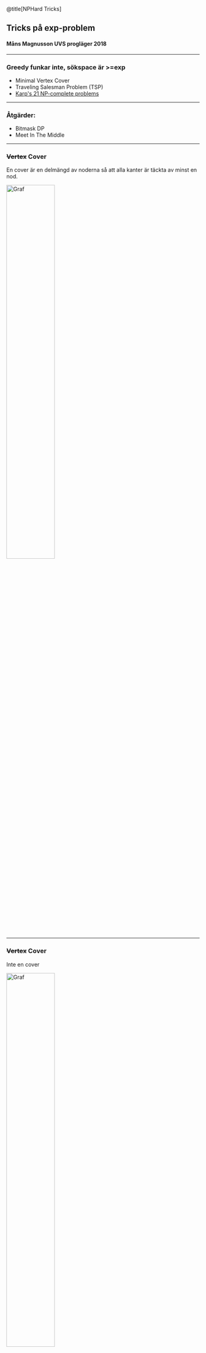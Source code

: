 @title[NPHard Tricks]
## Tricks på exp-problem
#### Måns Magnusson UVS progläger 2018

---

### Greedy funkar inte, sökspace är >=exp

- Minimal Vertex Cover
- Traveling Salesman Problem (TSP)
- [Karp's 21 NP-complete problems](https://en.wikipedia.org/wiki/Karp%27s_21_NP-complete_problems)

---

### Åtgärder:

- Bitmask DP
- Meet In The Middle

---

### ~~Vertex~~ Cover

En cover är en delmängd av noderna så att alla kanter är täckta av minst en nod.

<img src="figs/vc1.png" alt="Graf" width=50%>

---

### ~~Vertex~~ Cover
Inte en cover

<img src="figs/vc2.png" alt="Graf" width=50%>

---

### ~~Vertex~~ Cover
En cover!

<img src="figs/vc3.png" alt="Graf" width=50%>

---

### ~~Vertex~~ Cover
```python
def is_cover(s: set, edgs: list(tuple)):
    for u, v in edgs:
        if u not in s and v not in s:
            return False
    return True
```

---

### Minimal Vertex Cover
Hitta den delmängd av noder med minst storlek som är en cover

<img src="figs/vc1.png" alt="Graf" width=50%>


---
### Minimal Vertex Cover
Hitta den delmängd av noder med minst storlek som är en cover

<img src="figs/vc4.png" alt="Graf" width=50%>


---

### Naiv lösning till Vertex Cover
```python
def MinVC(n, edgs):
    min_size = n
    for subset in generate(n):
        if is_cover(subset, edgs):
            min_size = min(min_size, len(subset))
    return min_size
```
@[1-3]
@[1-6]

---

### Generera alla subset:
```python
def generate(n: int):
    if n == 1:
        return [set(), set([0])]
    subsets = generate(n-1)
    withn = []
    for s in subsets:
        s_withn = s.copy()
        s_withn.add(n-1)
        withn.append(s_withn)
    return subsets + withn
```
@[1-3]
@[1-5]
@[1-10]

---

### Generera alla subset som tal:
```python
def generate(n: int):
    if n == 1:
        return [0, 1]
    subsets = generate(n-1)
    withn = []
    v = 1<<(n-1)
    for s in subsets:
        withn.append(s | v)
    return subsets + withn
```

---

### Generera alla subset som tal, bättre:
```python
def isCover(s, edgs):
    for u, v in edgs:
        if (1<<u)&s == 0 and (1<<v)&s == 0:
            return False
    return True

def generate(n: int):
    return list(i for i in range(1<<n))
```
@[1-5]
@[1-8]

---

### bitmask:

- Koda subset med tal
- För VC: |E| * 2^n

---

### TSP:
I en viktad graf, hitta den billigaste cykeln som besöker alla noder exakt en gång.

<img src="figs/tsp1.png" alt="Graf" width=50%>

---

### TSP:
I en viktad graf, hitta den billigaste cykeln som besöker alla noder exakt en gång.

<img src="figs/tsp2.png" alt="Graf" width=50%>



---

### lös TSP på n! tid


---

### Hur många olika inputs kan f ha?

---

### Bitmask DP!

---

### Tidskomplexitet?

---

### Kommer ni ihåg MVC?

Hitta den delmängd av noder med minst storlek som är en cover

<img src="figs/vc1.png" alt="Graf" width=50%>

---

### Idé: Dela grafen i 2 halvor A, B

- Efter nodnumrering

---

### Idé: Dela grafen i 2 halvor A, B

Om vi har en delmängd A' av A vill vi hitta:
den minsta delmängden av B som gemensamt med A' är en MVC.

rita, Måns!

---

### Idé: Dela grafen i 2 halvor A, B

Det finns tre typer av kanter:
- A - A
- A - B
- B - B

---

### Givet en delmängd A' av A som täcker alla A-A kanter

Vilka noder _måste_ användas i B?

---

### Minimalt antal noder att lägga till för att täcka alla B - B kanter?
DP! :D

---
### Tidskomplexitet?

---

### Problem på bitmask och MITM:

- [Kattis: Indoorienteering](https://open.kattis.com/problems/indoorienteering)
- [Kattis: Fancy Antiques](https://open.kattis.com/problems/antiques)
- [Kattis: Easter Eggs](https://open.kattis.com/problems/eggs)
- [Kattis: Safe Passage](https://open.kattis.com/problems/safepassage)
- [CF: Mother of Dragons](http://codeforces.com/problemset/problem/839/E)

